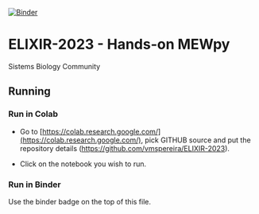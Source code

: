[![Binder](https://mybinder.org/badge_logo.svg)](https://mybinder.org/v2/gh/vmspereira/ELIXIR-2023/HEAD)

# ELIXIR-2023 - Hands-on MEWpy

Sistems Biology Community 

## Running

### Run in Colab
- Go to [https://colab.research.google.com/](https://colab.research.google.com/), pick GITHUB source and put the repository details (https://github.com/vmspereira/ELIXIR-2023). 

- Click on the notebook you wish to run.

### Run in Binder
Use the binder badge on the top of this file.